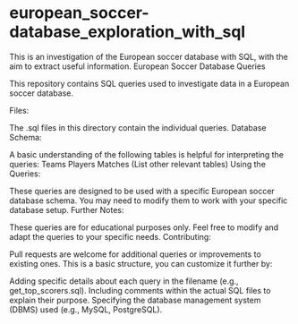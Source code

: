 # european_soccer-database_exploration_with_sql
This is an investigation of the European soccer database with SQL, with the aim to extract useful information.
European Soccer Database Queries

This repository contains SQL queries used to investigate data in a European soccer database.

Files:

The .sql files in this directory contain the individual queries.
Database Schema:

A basic understanding of the following tables is helpful for interpreting the queries:
Teams
Players
Matches
(List other relevant tables)
Using the Queries:

These queries are designed to be used with a specific European soccer database schema.
You may need to modify them to work with your specific database setup.
Further Notes:

These queries are for educational purposes only.
Feel free to modify and adapt the queries to your specific needs.
Contributing:

Pull requests are welcome for additional queries or improvements to existing ones.
This is a basic structure, you can customize it further by:

Adding specific details about each query in the filename (e.g., get_top_scorers.sql).
Including comments within the actual SQL files to explain their purpose.
Specifying the database management system (DBMS) used (e.g., MySQL, PostgreSQL).
